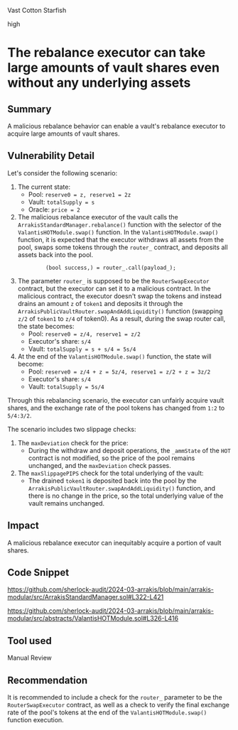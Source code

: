 Vast Cotton Starfish

high

# The rebalance executor can take large amounts of vault shares even without any underlying assets

## Summary

A malicious rebalance behavior can enable a vault's rebalance executor to acquire large amounts of vault shares.

## Vulnerability Detail

Let's consider the following scenario:

1. The current state:
    - Pool: `reserve0 = z, reserve1 = 2z`
    - Vault: `totalSupply = s`
    - Oracle: `price = 2`
2. The malicious rebalance executor of the vault calls the `ArrakisStandardManager.rebalance()` function with the selector of the `ValantisHOTModule.swap()` function. In the `ValantisHOTModule.swap()` function, it is expected that the executor withdraws all assets from the pool, swaps some tokens through the `router_` contract, and deposits all assets back into the pool.

```solidity
            (bool success,) = router_.call(payload_);
```
3. The parameter `router_` is supposed to be the `RouterSwapExecutor` contract, but the executor can set it to a malicious contract. In the malicious contract, the executor doesn't swap the tokens and instead drains an amount `z` of `token1` and deposits it through the `ArrakisPublicVaultRouter.swapAndAddLiquidity()` function (swapping `z/2` of `token1` to `z/4` of token0). As a result, during the swap router call, the state becomes:
    - Pool: `reserve0 = z/4, reserve1 = z/2`
    - Executor's share: `s/4`
    - Vault: `totalSupply = s + s/4 = 5s/4`
4. At the end of the `ValantisHOTModule.swap()` function, the state will become:
    - Pool: `reserve0 = z/4 + z = 5z/4, reserve1 = z/2 + z = 3z/2`
    - Executor's share: `s/4`
    - Vault: `totalSupply = 5s/4`

Through this rebalancing scenario, the executor can unfairly acquire vault shares, and the exchange rate of the pool tokens has changed from `1:2` to `5/4:3/2`.

The scenario includes two slippage checks:

1. The `maxDeviation` check for the price:
    - During the withdraw and deposit operations, the `_ammState` of the `HOT` contract is not modified, so the price of the pool remains unchanged, and the `maxDeviation` check passes.
2. The `maxSlippagePIPS` check for the total underlying of the vault:
    - The drained `token1` is deposited back into the pool by the `ArrakisPublicVaultRouter.swapAndAddLiquidity()` function, and there is no change in the price, so the total underlying value of the vault remains unchanged.

## Impact

A malicious rebalance executor can inequitably acquire a portion of vault shares.

## Code Snippet

https://github.com/sherlock-audit/2024-03-arrakis/blob/main/arrakis-modular/src/ArrakisStandardManager.sol#L322-L421

https://github.com/sherlock-audit/2024-03-arrakis/blob/main/arrakis-modular/src/abstracts/ValantisHOTModule.sol#L326-L416

## Tool used

Manual Review

## Recommendation

It is recommended to include a check for the `router_` parameter to be the `RouterSwapExecutor` contract, as well as a check to verify the final exchange rate of the pool's tokens at the end of the `ValantisHOTModule.swap()` function execution.